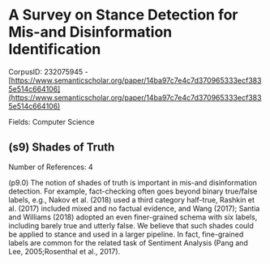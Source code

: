 # A Survey on Stance Detection for Mis-and Disinformation Identification

CorpusID: 232075945 - [https://www.semanticscholar.org/paper/14ba97c7e4c7d370965333ecf3835e514c664106](https://www.semanticscholar.org/paper/14ba97c7e4c7d370965333ecf3835e514c664106)

Fields: Computer Science

## (s9) Shades of Truth
Number of References: 4

(p9.0) The notion of shades of truth is important in mis-and disinformation detection. For example, fact-checking often goes beyond binary true/false labels, e.g., Nakov et al. (2018) used a third category half-true, Rashkin et al. (2017) included mixed and no factual evidence, and Wang (2017); Santia and Williams (2018) adopted an even finer-grained schema with six labels, including barely true and utterly false. We believe that such shades could be applied to stance and used in a larger pipeline. In fact, fine-grained labels are common for the related task of Sentiment Analysis (Pang and Lee, 2005;Rosenthal et al., 2017).
